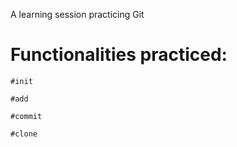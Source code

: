 A learning session practicing Git

# Functionalities practiced:

```
#init
```

```
#add
```

```
#commit
```

``` 
#clone
```
